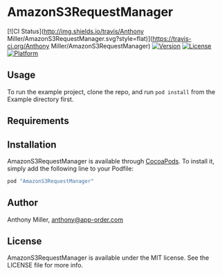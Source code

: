 # AmazonS3RequestManager

[![CI Status](http://img.shields.io/travis/Anthony Miller/AmazonS3RequestManager.svg?style=flat)](https://travis-ci.org/Anthony Miller/AmazonS3RequestManager)
[![Version](https://img.shields.io/cocoapods/v/AmazonS3RequestManager.svg?style=flat)](http://cocoapods.org/pods/AmazonS3RequestManager)
[![License](https://img.shields.io/cocoapods/l/AmazonS3RequestManager.svg?style=flat)](http://cocoapods.org/pods/AmazonS3RequestManager)
[![Platform](https://img.shields.io/cocoapods/p/AmazonS3RequestManager.svg?style=flat)](http://cocoapods.org/pods/AmazonS3RequestManager)

## Usage

To run the example project, clone the repo, and run `pod install` from the Example directory first.

## Requirements

## Installation

AmazonS3RequestManager is available through [CocoaPods](http://cocoapods.org). To install
it, simply add the following line to your Podfile:

```ruby
pod "AmazonS3RequestManager"
```

## Author

Anthony Miller, anthony@app-order.com

## License

AmazonS3RequestManager is available under the MIT license. See the LICENSE file for more info.
